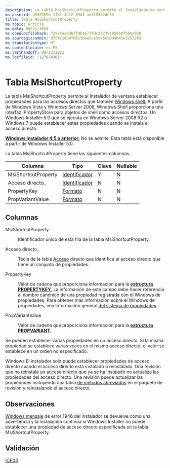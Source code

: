 ```yaml
---
description: La tabla MsiShortcutProperty permite al Instalador de ventana establecer propiedades para los accesos directos que también Windows shell.
ms.assetid: d959769d-113f-4af2-89d4-ad3f5322de33
title: Tabla MsiShortcutProperty
ms.topic: article
ms.date: 05/31/2018
ms.openlocfilehash: f295feabd6ff9b1677fdcf47791959b0fbb8a920
ms.sourcegitcommit: d75fc10b9f0825bbe5ce5045c90d4045e3c53243
ms.translationtype: MT
ms.contentlocale: es-ES
ms.lasthandoff: 09/13/2021
ms.locfileid: "127074361"
---
```

# <a name="msishortcutproperty-table"></a>Tabla MsiShortcutProperty

La tabla MsiShortcutProperty permite al Instalador de ventana establecer propiedades para los accesos directos que también [Windows shell.](/previous-versions/windows/desktop/legacy/bb773177(v=vs.85)) A partir de Windows Vista y Windows Server 2008, Windows Shell proporciona una interfaz IPropertyStore para objetos de shell como accesos directos. Un Windows Installer 5.0 que se ejecuta en Windows Server 2008 R2 o Windows 7 puede establecer estas propiedades cuando se instala el acceso directo.

**[Windows instalador 4.5 o anterior:](not-supported-in-windows-installer-4-5.md)** No se admite. Esta tabla está disponible a partir de Windows Installer 5.0.

La tabla MsiShortcutProperty tiene las siguientes columnas.



| Columna              | Tipo                         | Clave | Nullable |
|---------------------|------------------------------|-----|----------|
| MsiShortcutProperty | [Identificador](identifier.md) | Y   | N        |
| Acceso directo\_          | [Identificador](identifier.md) | N   | N        |
| PropertyKey         | [Formato](formatted.md)   | N   | N        |
| PropVariantValue    | [Formato](formatted.md)   | N   | N        |



 

## <a name="columns"></a>Columnas

<dl> <dt>

<span id="MsiShortcutProperty"></span><span id="msishortcutproperty"></span><span id="MSISHORTCUTPROPERTY"></span>MsiShortcutProperty
</dt> <dd>

Identificador único de esta fila de la tabla MsiShortcutProperty.

</dd> <dt>

<span id="Shortcut_"></span><span id="shortcut_"></span><span id="SHORTCUT_"></span>Acceso directo\_
</dt> <dd>

Tecla de la tabla [Acceso](shortcut-table.md) directo que identifica el acceso directo que tiene un conjunto de propiedades.

</dd> <dt>

<span id="PropertyKey"></span><span id="propertykey"></span><span id="PROPERTYKEY"></span>PropertyKey
</dt> <dd>

Valor de cadena que proporciona información para la [**estructura PROPERTYKEY.**](/windows/win32/api/wtypes/ns-wtypes-propertykey) La información de este campo debe hacer referencia al nombre canónico de una propiedad registrada con el Windows de propiedades. Para obtener más información sobre el Windows de propiedades, vea Información general [del sistema de propiedades](/previous-versions//bb776909(v=vs.85)).

</dd> <dt>

<span id="PropVariantValue"></span><span id="propvariantvalue"></span><span id="PROPVARIANTVALUE"></span>PropVariantValue
</dt> <dd>

Valor de cadena que proporciona información para la [**estructura PROPVARIANT.**](/windows/win32/api/propidlbase/ns-propidlbase-propvariant)

</dd> </dl>

Se pueden establecer varias propiedades en un acceso directo. Si la misma propiedad se establece varias veces en el mismo acceso directo, el valor se establece en un orden no especificado.

Windows El instalador solo puede establecer propiedades de acceso directo cuando el acceso directo está instalado o reinstalado. Una revisión que no reinstala un acceso directo que ya se ha instalado no actualiza las propiedades del acceso directo. Una revisión puede actualizar las propiedades incluyendo una tabla [de métodos abreviados](shortcut-table.md) en el paquete de revisión y reinstalando el acceso directo.

## <a name="remarks"></a>Observaciones

[Windows mensaje](windows-installer-error-messages.md) de error 1946 del instalador se devuelve como una advertencia y la instalación continúa si Windows Installer no puede establecer una propiedad de acceso directo especificada en la tabla MsiShortcutProperty.

## <a name="validation"></a>Validación

<dl>

[ICE03](ice03.md)  
</dl>

 

 
